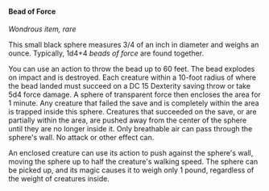 #### Bead of Force

*Wondrous item, rare*

This small black sphere measures 3/4 of an inch in diameter and weighs an ounce. Typically, 1d4+4 *beads of force* are found together.

You can use an action to throw the bead up to 60 feet. The bead explodes on impact and is destroyed. Each creature within a 10-foot radius of where the bead landed must succeed on a DC 15 Dexterity saving throw or take 5d4 force damage. A sphere of transparent force then encloses the area for 1 minute. Any creature that failed the save and is completely within the area is trapped inside this sphere. Creatures that succeeded on the save, or are partially within the area, are pushed away from the center of the sphere until they are no longer inside it. Only breathable air can pass through the sphere's wall. No attack or other effect can.

An enclosed creature can use its action to push against the sphere's wall, moving the sphere up to half the creature's walking speed. The sphere can be picked up, and its magic causes it to weigh only 1 pound, regardless of the weight of creatures inside.

